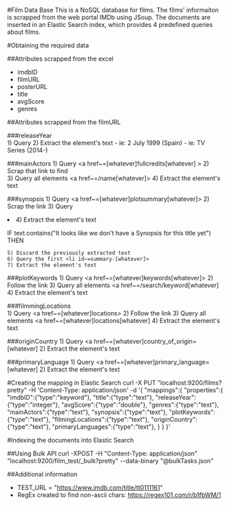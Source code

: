 #Film Data Base
This is a NoSQL database for films. The films' informaiton is scrapped from the web portal IMDb using JSoup. The documents are inserted in an Elastic Search index, which provides 4 predefined queries about films.

#Obtaining the required data

##Attributes scrapped from the excel

- imdbID 
- filmURL 
- posterURL 
- title 
- avgScore 
- genres 

##Attributes scrapped from the filmURL

###releaseYear 	
	1) Query <a title="See more release dates">
	2) Extract the element's text
	- ie: 2 July 1999 (Spain)
	- ie: TV Series (2014-)
	
###mainActors 
	1) Query <a href~=[whatever]fullcredits[whatever] >
	2) Scrap that link to find <table class="cast_list">	
	3) Query all elements <a href~=/name[whatever]>
	4) Extract the element's text
	
###synopsis 
	1) Query <a href~=[whatever]plotsummary[whatever]>
	2) Scrap the link
	3) Query <li id="synopsis-[whatever]">
	4) Extract the element's text

IF text.contains("It looks like we don't have a Synopsis for this title yet") THEN

	5) Discard the previously extracted text
	6) Query the first <li id~=summary-[whatever]>
	7) Extract the element's text
	
###plotKeywords 
	1) Query <a href~=[whatever]keywords[whatever]>
	2) Follow the link
	3) Query all elements <a href~=/search/keyword[whatever]
	4) Extract the element's text
	
###filmmingLocations 	
	1) Query <a href~=[whatever]locations>
	2) Follow the link
	3) Query all elements <a href~=[whatever]locations[whatever]
	4) Extract the element's text
	
###originCountry
	1) Query <a href~=[whatever]country_of_origin=[whatever]
	2) Extract the element's text
	
###primaryLanguage 
	1) Query <a href~=[whatever]primary_language=[whatever]
	2) Extract the element's text

#Creating the mapping in Elastic Search
	curl -X PUT "localhost:9200/films?pretty" -H 'Content-Type: application/json' -d
	'{
		"mappings":{
			"properties":{
				"imdbID":{"type":"keyword"},
				"title":{"type":"text"},
				"releaseYear":{"type":"integer"},
				"avgScore":{"type":"double"},
				"genres":{"type":"text"},
				"mainActors":{"type":"text"},
				"synopsis":{"type":"text"},
				"plotKeywords":{"type":"text"},
				"filmingLocations":{"type":"text"},
				"originCountry":{"type":"text"},
				"primaryLanguages":{"type":"text"},
			}
		}
	}'

#Indexing the documents into Elastic Search

##Using Bulk API
	curl -XPOST -H "Content-Type: application/json" "localhost:9200/film_test/_bulk?pretty" --data-binary "@bulkTasks.json"

##Additional information
- TEST_URL = "https://www.imdb.com/title/tt0111161"
- RegEx created to find non-ascii chars: https://regex101.com/r/b1fbWM/1

